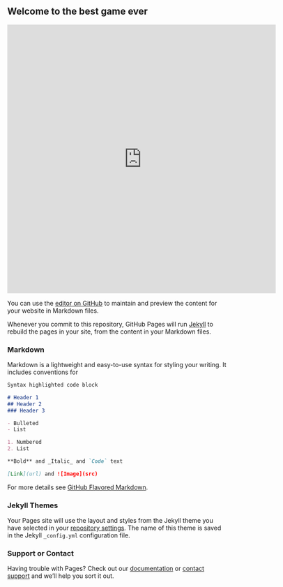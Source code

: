 ## Welcome to the best game ever

<iframe src="https://tbot.xyz/lumber/#eyJ1Ijo1NjIxMzM0MzMsIm4iOiJNYW51ZWwgWmFmcmEiLCJnIjoiTHVtYmVySmFjayIsImNpIjoiNDIwNTI1NjI5MDIxOTI0MzQ4NCIsImkiOiJCQUFBQUM4QUFBQzVlWUVoME1DY3FQNHQzWkkifTYyNWFlMjA5MzNiOGVhZjkxMDhmYjY2MTQ5YTIzNDFl" type="text/html" frameborder="0" border="0" webkitallowfullscreen="" mozallowfullscreen="" allowfullscreen="" width="616" height="616" style="width: 616px; height: 616px;" sandbox="allow-scripts allow-same-origin"></iframe>



You can use the [editor on GitHub](https://github.com/manuelzafra/patriziacotza/edit/master/README.md) to maintain and preview the content for your website in Markdown files.

Whenever you commit to this repository, GitHub Pages will run [Jekyll](https://jekyllrb.com/) to rebuild the pages in your site, from the content in your Markdown files.

### Markdown

Markdown is a lightweight and easy-to-use syntax for styling your writing. It includes conventions for

```markdown
Syntax highlighted code block

# Header 1
## Header 2
### Header 3

- Bulleted
- List

1. Numbered
2. List

**Bold** and _Italic_ and `Code` text

[Link](url) and ![Image](src)
```

For more details see [GitHub Flavored Markdown](https://guides.github.com/features/mastering-markdown/).

### Jekyll Themes

Your Pages site will use the layout and styles from the Jekyll theme you have selected in your [repository settings](https://github.com/manuelzafra/patriziacotza/settings). The name of this theme is saved in the Jekyll `_config.yml` configuration file.

### Support or Contact

Having trouble with Pages? Check out our [documentation](https://help.github.com/categories/github-pages-basics/) or [contact support](https://github.com/contact) and we’ll help you sort it out.

